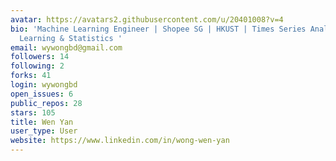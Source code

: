 ```yaml
---
avatar: https://avatars2.githubusercontent.com/u/20401008?v=4
bio: 'Machine Learning Engineer | Shopee SG | HKUST | Times Series Analysis, Deep
  Learning & Statistics '
email: wywongbd@gmail.com
followers: 14
following: 2
forks: 41
login: wywongbd
open_issues: 6
public_repos: 28
stars: 105
title: Wen Yan
user_type: User
website: https://www.linkedin.com/in/wong-wen-yan
---
```

